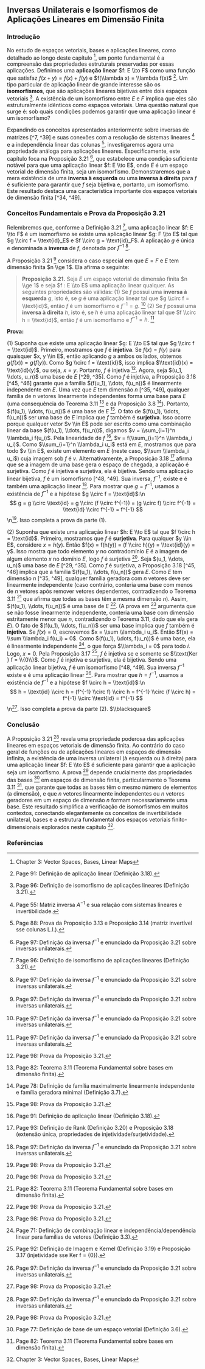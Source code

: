 ## Inversas Unilaterais e Isomorfismos de Aplicações Lineares em Dimensão Finita

### Introdução

No estudo de espaços vetoriais, bases e aplicações lineares, como detalhado ao longo deste capítulo [^1], um ponto fundamental é a compreensão das propriedades estruturais preservadas por essas aplicações. Definimos uma **aplicação linear** $f: E \\to F$ como uma função que satisfaz $f(x + y) = f(x) + f(y)$ e $f(\\lambda x) = \\lambda f(x)$ [^43]. Um tipo particular de aplicação linear de grande interesse são os **isomorfismos**, que são aplicações lineares bijetivas entre dois espaços vetoriais [^48]. A existência de um isomorfismo entre $E$ e $F$ implica que eles são estruturalmente idênticos como espaços vetoriais. Uma questão natural que surge é: sob quais condições podemos garantir que uma aplicação linear é um isomorfismo?

Expandindo os conceitos apresentados anteriormente sobre inversas de matrizes [^7, ^39] e suas conexões com a resolução de sistemas lineares [^7] e a independência linear das colunas [^40], investigaremos agora uma propriedade análoga para aplicações lineares. Especificamente, este capítulo foca na Proposição 3.21 [^49], que estabelece uma condição suficiente notável para que uma aplicação linear $f: E \\to E$, onde $E$ é um espaço vetorial de dimensão finita, seja um isomorfismo. Demonstraremos que a mera existência de uma **inversa à esquerda** ou uma **inversa à direita** para $f$ é suficiente para garantir que $f$ seja bijetiva e, portanto, um isomorfismo. Este resultado destaca uma característica importante dos espaços vetoriais de dimensão finita [^34, ^49].

### Conceitos Fundamentais e Prova da Proposição 3.21

Relembremos que, conforme a Definição 3.21 [^48], uma aplicação linear $f: E \\to F$ é um isomorfismo se existe uma aplicação linear $g: F \\to E$ tal que $g \\circ f = \\text{id}_E$ e $f \\circ g = \\text{id}_F$. A aplicação $g$ é única e denominada a **inversa** de $f$, denotada por $f^{-1}$ [^49].

A Proposição 3.21 [^49] considera o caso especial em que $E=F$ e $E$ tem dimensão finita $n \\ge 1$. Ela afirma o seguinte:

> **Proposição 3.21.** Seja $E$ um espaço vetorial de dimensão finita $n \\ge 1$ e seja $f : E \\to E$ uma aplicação linear qualquer. As seguintes propriedades são válidas:
> (1) Se $f$ possui uma **inversa à esquerda** $g$, isto é, se $g$ é uma aplicação linear tal que $g \\circ f = \\text{id}$, então $f$ é um isomorfismo e $f^{-1} = g$. [^49]
> (2) Se $f$ possui uma **inversa à direita** $h$, isto é, se $h$ é uma aplicação linear tal que $f \\circ h = \\text{id}$, então $f$ é um isomorfismo e $f^{-1} = h$. [^49]

**Prova:**

(1) Suponha que existe uma aplicação linear $g: E \\to E$ tal que $g \\circ f = \\text{id}$.
Primeiro, mostramos que $f$ é **injetiva**. Se $f(x) = f(y)$ para quaisquer $x, y \\in E$, então aplicando $g$ a ambos os lados, obtemos $g(f(x)) = g(f(y))$. Como $g \\circ f = \\text{id}$, isso implica $\\text{id}(x) = \\text{id}(y)$, ou seja, $x = y$. Portanto, $f$ é injetiva [^50].
Agora, seja $(u_1, \\dots, u_n)$ uma base de $E$ [^29, ^35]. Como $f$ é injetiva, a Proposição 3.18 [^45, ^46] garante que a família $(f(u_1), \\dots, f(u_n))$ é linearmente independente em $E$. Uma vez que $E$ tem dimensão $n$ [^35, ^49], qualquer família de $n$ vetores linearmente independentes forma uma base para $E$ (uma consequência do Teorema 3.11 [^34] e da Proposição 3.8 [^30]). Portanto, $(f(u_1), \\dots, f(u_n))$ é uma base de $E$ [^50].
O fato de $(f(u_1), \\dots, f(u_n))$ ser uma base de $E$ implica que $f$ também é **surjetiva**. Isso ocorre porque qualquer vetor $v \\in E$ pode ser escrito como uma combinação linear da base $(f(u_1), \\dots, f(u_n))$, digamos $v = \\sum_{i=1}^n \\lambda_i f(u_i)$. Pela linearidade de $f$ [^43], $v = f(\\sum_{i=1}^n \\lambda_i u_i)$. Como $\\sum_{i=1}^n \\lambda_i u_i$ está em $E$, mostramos que para todo $v \\in E$, existe um elemento em $E$ (neste caso, $\\sum \\lambda_i u_i$) cuja imagem sob $f$ é $v$. Alternativamente, a Proposição 3.18 [^45] afirma que se a imagem de uma base gera o espaço de chegada, a aplicação é surjetiva.
Como $f$ é injetiva e surjetiva, ela é bijetiva. Sendo uma aplicação linear bijetiva, $f$ é um isomorfismo [^48, ^49]. Sua inversa, $f^{-1}$, existe e é também uma aplicação linear [^49].
Para mostrar que $g = f^{-1}$, usamos a existência de $f^{-1}$ e a hipótese $g \\circ f = \\text{id}$:\n$$ g = g \\circ \\text{id} = g \\circ (f \\circ f^{-1}) = (g \\circ f) \\circ f^{-1} = \\text{id} \\circ f^{-1} = f^{-1} $$\n[^50]. Isso completa a prova da parte (1).

(2) Suponha que existe uma aplicação linear $h: E \\to E$ tal que $f \\circ h = \\text{id}$.
Primeiro, mostramos que $f$ é **surjetiva**. Para qualquer $y \\in E$, considere $x = h(y)$. Então $f(x) = f(h(y)) = (f \\circ h)(y) = \\text{id}(y) = y$. Isso mostra que todo elemento $y$ no contradomínio $E$ é a imagem de algum elemento $x$ no domínio $E$, logo $f$ é surjetiva [^50].
Seja $(u_1, \\dots, u_n)$ uma base de $E$ [^29, ^35]. Como $f$ é surjetiva, a Proposição 3.18 [^45, ^46] implica que a família $(f(u_1), \\dots, f(u_n))$ gera $E$. Como $E$ tem dimensão $n$ [^35, ^49], qualquer família geradora com $n$ vetores deve ser linearmente independente (caso contrário, conteria uma base com menos de $n$ vetores após remover vetores dependentes, contradizendo o Teorema 3.11 [^34] que afirma que todas as bases têm a mesma dimensão $n$). Assim, $(f(u_1), \\dots, f(u_n))$ é uma base de $E$ [^50]. (A prova em [^50] argumenta que se não fosse linearmente independente, conteria uma base com dimensão estritamente menor que $n$, contradizendo o Teorema 3.11, dado que ela gera $E$).
O fato de $(f(u_1), \\dots, f(u_n))$ ser uma base implica que $f$ também é **injetiva**. Se $f(x)=0$, escrevemos $x = \\sum \\lambda_i u_i$. Então $f(x) = \\sum \\lambda_i f(u_i) = 0$. Como $(f(u_1), \\dots, f(u_n))$ é uma base, ela é linearmente independente [^23], o que força $\\lambda_i = 0$ para todo $i$. Logo, $x=0$. Pela Proposição 3.17 [^44], $f$ é injetiva se e somente se $\\text{Ker } f = \\{0\\}$.
Como $f$ é injetiva e surjetiva, ela é bijetiva. Sendo uma aplicação linear bijetiva, $f$ é um isomorfismo [^48, ^49]. Sua inversa $f^{-1}$ existe e é uma aplicação linear [^49].
Para mostrar que $h = f^{-1}$, usamos a existência de $f^{-1}$ e a hipótese $f \\circ h = \\text{id}$:\n$$ h = \\text{id} \\circ h = (f^{-1} \\circ f) \\circ h = f^{-1} \\circ (f \\circ h) = f^{-1} \\circ \\text{id} = f^{-1} $$\n[^50]. Isso completa a prova da parte (2).
$\\blacksquare$

### Conclusão

A Proposição 3.21 [^49] revela uma propriedade poderosa das aplicações lineares em espaços vetoriais de dimensão finita. Ao contrário do caso geral de funções ou de aplicações lineares em espaços de dimensão infinita, a existência de uma inversa unilateral (à esquerda ou à direita) para uma aplicação linear $f: E \\to E$ é suficiente para garantir que a aplicação seja um isomorfismo. A prova [^50] depende crucialmente das propriedades das bases [^29] em espaços de dimensão finita, particularmente o Teorema 3.11 [^34], que garante que todas as bases têm o mesmo número de elementos (a dimensão), e que $n$ vetores linearmente independentes ou $n$ vetores geradores em um espaço de dimensão $n$ formam necessariamente uma base. Este resultado simplifica a verificação de isomorfismos em muitos contextos, conectando elegantemente os conceitos de invertibilidade unilateral, bases e a estrutura fundamental dos espaços vetoriais finito-dimensionais explorados neste capítulo [^1].

### Referências

[^1]: Chapter 3: Vector Spaces, Bases, Linear Maps
[^2]: Page 50: Discussão sobre combinações lineares e independência linear.
[^4]: Page 52: Definição de dependência linear e exemplo.
[^5]: Page 53: Aplicação linear $x \\mapsto Ax$ e suas propriedades.
[^7]: Page 55: Matriz inversa $A^{-1}$ e sua relação com sistemas lineares e invertibilidade.
[^13]: Page 61: Introdução formal aos espaços vetoriais.
[^14]: Page 62: Definição formal de espaço vetorial (Definição 3.1) e suas propriedades axiomáticas.
[^15]: Page 63: Exemplos de espaços vetoriais.
[^23]: Page 71: Definição de combinação linear e independência/dependência linear para famílias de vetores (Definição 3.3).
[^24]: Page 72: Discussão sobre independência/dependência linear de famílias.
[^29]: Page 77: Definição de base de um espaço vetorial (Definição 3.6).
[^30]: Page 78: Definição de família maximalmente linearmente independente e família geradora minimal (Definição 3.7).
[^31]: Page 79: Proposição 3.8 caracterizando bases.
[^34]: Page 82: Teorema 3.11 (Teorema Fundamental sobre bases em dimensão finita).
[^35]: Page 83: Definição de dimensão de um espaço vetorial (Definição 3.8) e conceitos relacionados (reta, plano, hiperplano - Definição 3.9). Proposição 3.12 sobre unicidade de coordenadas.
[^39]: Page 87: Definição de matriz inversa $A^{-1}$ (Definição 3.16) e Proposição 3.13 sobre inversas unilaterais de matrizes.
[^40]: Page 88: Prova da Proposição 3.13 e Proposição 3.14 (matriz invertível sse colunas L.I.).
[^43]: Page 91: Definição de aplicação linear (Definição 3.18).
[^44]: Page 92: Definição de Imagem e Kernel (Definição 3.19) e Proposição 3.17 (injetividade sse Ker f = {0}).
[^45]: Page 93: Definição de Rank (Definição 3.20) e Proposição 3.18 (extensão única, propriedades de injetividade/surjetividade).
[^46]: Page 94: Discussão da Proposição 3.18 e suas consequências para bases e isomorfismos.
[^48]: Page 96: Definição de isomorfismo de aplicações lineares (Definição 3.21).
[^49]: Page 97: Definição da inversa $f^{-1}$ e enunciado da Proposição 3.21 sobre inversas unilaterais.
[^50]: Page 98: Prova da Proposição 3.21.

<!-- END -->